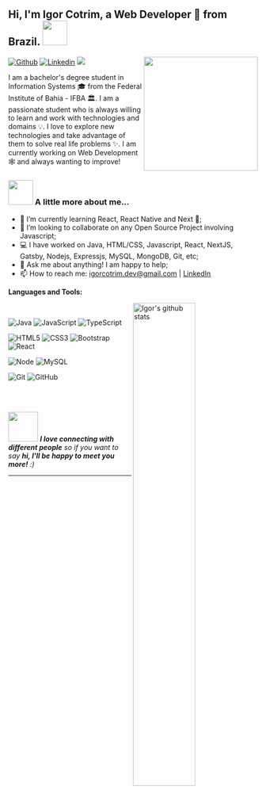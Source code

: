 <h2>Hi, I'm Igor Cotrim, a Web Developer 🚀 from Brazil. <img src="https://media.giphy.com/media/bcKmIWkUMCjVm/giphy.gif" width="50"></h2>
<img align='right' src="https://media.giphy.com/media/M9gbBd9nbDrOTu1Mqx/giphy.gif" width="230">

[![Github](https://img.shields.io/badge/-Github-000?style=flat&logo=Github&logoColor=white)](https://github.com/igor-cotrim)
[![Linkedin](https://img.shields.io/badge/-LinkedIn-blue?style=flat&logo=Linkedin&logoColor=white)](https://www.linkedin.com/in/igorcotrim/)
[![](https://img.shields.io/badge/Gmail-igorcotrim.dev%40gmail.com-red)](mailto:igorcotrim.dev@gmail.com)

I am a bachelor's degree student in Information Systems 🎓 from the Federal Institute of Bahia - IFBA 🏛. I am a passionate student who is always willing to learn and work with technologies and domains 💡. I love to explore new technologies and take advantage of them to solve real life problems ✨.
I am currently working on Web Development 🕸️ and always wanting to improve!

### <img src="https://media.giphy.com/media/VgCDAzcKvsR6OM0uWg/giphy.gif" width="50"> A little more about me...  

- 🌱 I’m currently learning React, React Native and Next 🚀;
- 👯 I’m looking to collaborate on any Open Source Project involving Javascript;
- 💻 I have worked on Java, HTML/CSS, Javascript, React, NextJS, Gatsby, Nodejs, Expressjs, MySQL, MongoDB, Git, etc;
- 💬 Ask me about anything! I am happy to help;
- 📫 How to reach me: igorcotrim.dev@gmail.com | [LinkedIn](https://www.linkedin.com/in/igorcotrim/)


**Languages and Tools:** 

 <a href="https://github.com/igor-cotrim/">
    <img width="50%" align="right" alt="Igor's github stats" src="https://github-readme-stats.vercel.app/api?username=igor-cotrim&show_icons=true&hide_border=true" />
  </a>

</br>

![Java](https://img.shields.io/badge/Java-orange?style=flat&logo=java&logoColor=white) ![JavaScript](https://img.shields.io/badge/-JavaScript-black?style=flat&logo=javascript) ![TypeScript](https://img.shields.io/badge/-TypeScript-007ACC?style=flat&logo=typescript)

![HTML5](https://img.shields.io/badge/-HTML5-E34F26?style=flat&logo=html5&logoColor=white) ![CSS3](https://img.shields.io/badge/-CSS3-1572B6?style=flat&logo=css3) ![Bootstrap](https://img.shields.io/badge/-Bootstrap-563D7C?style=flat&logo=bootstrap) ![React](https://img.shields.io/badge/-React-black?style=flat&logo=react) 

![Node](https://img.shields.io/badge/-Nodejs-black?style=flat&logo=Node.js) ![MySQL](https://img.shields.io/badge/-MySQL-black?style=flat&logo=mysql)

![Git](https://img.shields.io/badge/-Git-black?style=flat&logo=git) ![GitHub](https://img.shields.io/badge/-GitHub-181717?style=flat&logo=github)

</br>
</br>

<img src="https://media.giphy.com/media/LnQjpWaON8nhr21vNW/giphy.gif" width="60"> <em><b>I love connecting with different people</b> so if you want to say <b>hi, I'll be happy to meet you more!</b> :)</em>

---

